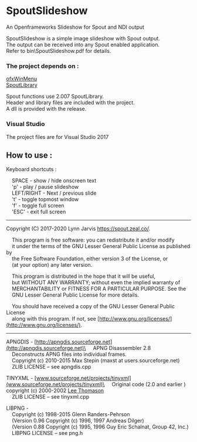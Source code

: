 # SpoutSlideshow

An Openframeworks Slideshow for Spout and NDI output

SpoutSlideshow is a simple image slideshow with Spout output.\
The output can be received into any Spout enabled application.\
Refer to bin\SpoutSlideshow.pdf for details.

### The project depends on :

[ofxWinMenu](https://github.com/leadedge/ofxWinMenu)\
[SpoutLibrary](https://github.com/leadedge/Spout2/tree/beta/SPOUTSDK/SpoutLibrary)

Spout functions use 2.007 SpoutLibrary.\
Header and library files are included with the project.\
A dll is provided with the release.

### Visual Studio
The project files are for Visual Studio 2017

## How to use :

Keyboard shortcuts :  

&nbsp;&nbsp;&nbsp;&nbsp;SPACE - show / hide onscreen text\
&nbsp;&nbsp;&nbsp;&nbsp;'p' - play / pause slideshow\
&nbsp;&nbsp;&nbsp;&nbsp;LEFT/RIGHT - Next / previous slide\
&nbsp;&nbsp;&nbsp;&nbsp;'t' - toggle topmost window\
&nbsp;&nbsp;&nbsp;&nbsp;'f' - toggle full screen\
&nbsp;&nbsp;&nbsp;&nbsp;'ESC' - exit full screen  

----------------------
Copyright (C) 2017-2020 Lynn Jarvis https://spout.zeal.co/.

&nbsp;&nbsp;&nbsp;&nbsp;This program is free software: you can redistribute it and/or modify\
&nbsp;&nbsp;&nbsp;&nbsp;it under the terms of the GNU Lesser General Public License as published by\
&nbsp;&nbsp;&nbsp;&nbsp;the Free Software Foundation, either version 3 of the License, or\
&nbsp;&nbsp;&nbsp;&nbsp;(at your option) any later version.

&nbsp;&nbsp;&nbsp;&nbsp;This program is distributed in the hope that it will be useful,\
&nbsp;&nbsp;&nbsp;&nbsp;but WITHOUT ANY WARRANTY; without even the implied warranty of\
&nbsp;&nbsp;&nbsp;&nbsp;MERCHANTABILITY or FITNESS FOR A PARTICULAR PURPOSE.  See the\
&nbsp;&nbsp;&nbsp;&nbsp;GNU Lesser General Public License for more details.

&nbsp;&nbsp;&nbsp;&nbsp;You should have received a copy of the GNU Lesser General Public License\
&nbsp;&nbsp;&nbsp;&nbsp;along with this program.  If not, see [http://www.gnu.org/licenses/](http://www.gnu.org/licenses/).

----------------------
APNGDIS - [http://apngdis.sourceforge.net](http://apngdis.sourceforge.net)\
&nbsp;&nbsp;&nbsp;&nbsp;APNG Disassembler 2.8\
&nbsp;&nbsp;&nbsp;&nbsp;Deconstructs APNG files into individual frames.\
&nbsp;&nbsp;&nbsp;&nbsp;Copyright (c) 2010-2015 Max Stepin (maxst at users.sourceforge.net)\
&nbsp;&nbsp;&nbsp;&nbsp;ZLIB LICENSE – see apngdis.cpp

TINYXML - [www.sourceforge.net/projects/tinyxml](www.sourceforge.net/projects/tinyxml)\
&nbsp;&nbsp;&nbsp;&nbsp;Original code (2.0 and earlier )\
copyright (c) 2000-2002 [Lee Thomason](www.grinninglizard.com)\
&nbsp;&nbsp;&nbsp;&nbsp;ZLIB LICENSE – see tinyxml.cpp

LIBPNG -\
&nbsp;&nbsp;&nbsp;&nbsp;Copyright (c) 1998-2015 Glenn Randers-Pehrson\
&nbsp;&nbsp;&nbsp;&nbsp;(Version 0.96 Copyright (c) 1996, 1997 Andreas Dilger)\
&nbsp;&nbsp;&nbsp;&nbsp;(Version 0.88 Copyright (c) 1995, 1996 Guy Eric Schalnat, Group 42, Inc.)\
&nbsp;&nbsp;&nbsp;&nbsp;LIBPNG LICENSE – see png.h




